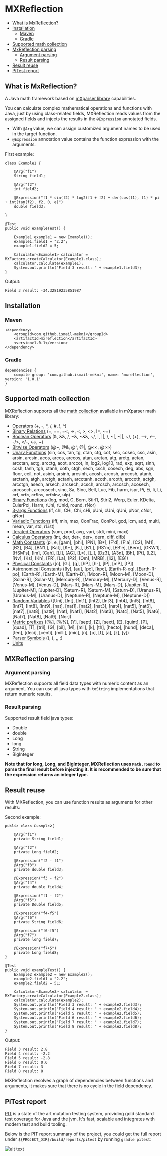 # MXReflection  

* [What is MxReflection?](#what-is-mxreflection)
* [Installation](#installation)
    * [Maven](#maven)
    * [Gradle](#gradle)
* [Supported math collection](#supported-math-collection)
* [MxReflection parsing](#mxreflection-parsing)
    * [Argument parsing](#argument-parsing)
    * [Result parsing](#result-parsing)
* [Result reuse](#result-reuse)
* [PiTest report](#pitest-report)

## What is MxReflection?
A Java math framework based on [mXparser library](http://mathparser.org/) capabilities. 

You can calculate complex mathematical operations and functions with Java, just by using class-related fields, MXReflection reads values from the assigned fields and injects the results in the `@Expression` annotated fields.

 - With `@Arg`  value, we can assign customized argument names to be used in the target function.
 - `@Expression` annotation value contains the function expression with the arguments.

First example:

    class Example1 {
    
        @Arg("f1")
        String field1;
    
        @Arg("f2")
        int field2;
    
        @Expression("f1 * sin(f2) * log2(f1 + f2) + der(cos(f1), f1) * pi + int(tan(f2), f2, 0, e)")
        double field3;
    
    }
    
    @Test
    public void exampleTest() {
        
        Example1 example1 = new Example1();
        example1.field1 = "2.2";
        example1.field2 = 5;
        
        Calculator<Example1> calculator = MXFactory.createCalculator(Example1.class);
        calculator.calculate(example1);
        System.out.println("Field 3 result: " + example1.field3);
    }

Output:

    Field 3 result: -34.32819235851987 

## Installation

### Maven

    <dependency>
        <groupId>com.github.ismail-mekni</groupId>
        <artifactId>mxreflection</artifactId>
        <version>1.0.1</version>
    </dependency>

### Gradle

    dependencies {
        compile group: 'com.github.ismail-mekni', name: 'mxreflection', version: '1.0.1'
    }

## Supported math collection

MXReflection supports all the [math collection](http://mathparser.org/mxparser-math-collection/) available in mXparser math library:

- [Operators](http://mathparser.org/mxparser-math-collection/operators/) (+, -, *, /, #, !, ^)
- [Binary Relations](http://mathparser.org/mxparser-math-collection/binary-relations/) (=, ==, =<, =>, <, >, <>, !=, ~=)
- [Boolean Operators](http://mathparser.org/mxparser-math-collection/boolean-operators/) (&, &&, /\, ~&, ~&&, ~/\, |, ||, \/, ~|, ~||, ~\/, (+), -->, <--, -/>, </-, <->, ~)
- [Bitwise Operators](http://mathparser.org/mxparser-math-collection/bitwise-operators/) (@~, @&, @^, @|, @<<, @>>)
- [Unary Functions](http://mathparser.org/mxparser-math-collection/unary-functions/) (sin, cos, tan, tg, ctan, ctg, cot, sec, cosec, csc, asin, arsin, arcsin, acos, arcos, arccos, atan, arctan, atg, arctg, actan, arcctan, actg, arcctg, acot, arccot, ln, log2, log10, rad, exp, sqrt, sinh, cosh, tanh, tgh, ctanh, coth, ctgh, sech, csch, cosech, deg, abs, sgn, floor, ceil, not, asinh, arsinh, arcsinh, acosh, arcosh, arccosh, atanh, arctanh, atgh, arctgh, actanh, arcctanh, acoth, arcoth, arccoth, actgh, arcctgh, asech, arsech, arcsech, acsch, arcsch, arccsch, acosech, arcosech, arccosech, sinc, Sa, Sinc, Bell, Luc, Fib, harm, ispr, Pi, Ei, li, Li, erf, erfc, erfInv, erfcInv, ulp)
- [Binary Functions](http://mathparser.org/mxparser-math-collection/binary-functions/) (log, mod, C, Bern, Stirl1, Stirl2, Worp, Euler, KDelta, EulerPol, Harm, rUni, rUnid, round, rNor)
- [3-args Functions](http://mathparser.org/mxparser-math-collection/3-args-functions/) (if, chi, CHi, Chi, cHi, pUni, cUni, qUni, pNor, cNor, qNor)
- [Variadic Functions](http://mathparser.org/mxparser-math-collection/variadic-functions/) (iff, min, max, ConFrac, ConPol, gcd, lcm, add, multi, mean, var, std, rList)
- [Iterated Operators](http://mathparser.org/mxparser-math-collection/iterated-operators/) (sum, prod, avg, vari, stdi, mini, maxi)
- [Calculus Operators](http://mathparser.org/mxparser-math-collection/calculus-operators/) (int, der, der-, der+, dern, diff, difb)
- [Math Constants](http://mathparser.org/mxparser-math-collection/constants/) (pi, e, [gam], [phi], [PN], [B*], [F'd], [F'a], [C2], [M1], [B2], [B4], [BN'L], [Kat], [K*], [K.], [B'L], [RS'm], [EB'e], [Bern], [GKW'l], [HSM's], [lm], [Cah], [Ll], [AG], [L*], [L.], [Dz3], [A3n], [Bh], [Pt], [L2], [Nv], [Ks], [Kh], [FR], [La], [P2], [Om], [MRB], [li2], [EG])
- [Physical Constants](http://mathparser.org/mxparser-math-collection/physical-constants/) ([c], [G.], [g], [hP], [h-], [lP], [mP], [tP])
- [Astronomical Constants](http://mathparser.org/mxparser-math-collection/astronomical-constants/) ([ly], [au], [pc], [kpc], [Earth-R-eq], [Earth-R-po], [Earth-R], [Earth-M], [Earth-D], [Moon-R], [Moon-M], [Moon-D], [Solar-R], [Solar-M], [Mercury-R], [Mercury-M], [Mercury-D], [Venus-R], [Venus-M], [Venus-D], [Mars-R], [Mars-M], [Mars-D], [Jupiter-R], [Jupiter-M], [Jupiter-D], [Saturn-R], [Saturn-M], [Saturn-D], [Uranus-R], [Uranus-M], [Uranus-D], [Neptune-R], [Neptune-M], [Neptune-D])
- [Random Variables](http://mathparser.org/mxparser-math-collection/random-variables/) ([Uni], [Int], [Int1], [Int2], [Int3], [Int4], [Int5], [Int6], [Int7], [Int8], [Int9], [nat], [nat1], [nat2], [nat3], [nat4], [nat5], [nat6], [nat7], [nat8], [nat9], [Nat], [Nat1], [Nat2], [Nat3], [Nat4], [Nat5], [Nat6], [Nat7], [Nat8], [Nat9], [Nor])
- [Metric prefixes](http://mathparser.org/mxparser-math-collection/metric-prefixes/) ([%], [%%], [Y], [sept], [Z], [sext], [E], [quint], [P], [quad], [T], [tril], [G], [bil], [M], [mil], [k], [th], [hecto], [hund], [deca], [ten], [deci], [centi], [milli], [mic], [n], [p], [f], [a], [z], [y])
- [Parser Symbols](http://mathparser.org/mxparser-math-collection/parser-symbols/) ((, ), ,, ;)
- [Units](http://mathparser.org/mxparser-math-collection/units/)

## MXReflection parsing
### Argument parsing

MXReflection supports all field data types with numeric content as an argument. You can use all java types with `toString` implementations that return numeric results.

### Result parsing

Supported result field java types:

 - Double
 - double
 - Long
 - long
 - String
 - BigInteger

 **Note that for long, Long, and BigInteger, MXReflection uses `Math.round` to parse the final result before injecting it. It is recommended to be sure that the expression returns an integer type.**
  
## Result reuse

With MXReflection, you can use function results as arguments for other results:    

Second example:

    public class Example2{      
         
        @Arg("f1")
        private String field1;

        @Arg("f2")
        private Long field2;

        @Expression("f2 - f1")
        @Arg("f3")
        private double field3;

        @Expression("f3 - f2")
        @Arg("f4")
        private double field4;

        @Expression("f1 - f2")
        @Arg("f5")
        private Double field5;

        @Expression("f4-f5")
        @Arg("f6")
        private String field6;

        @Expression("f6-f5")
        @Arg("f7")
        private long field7;

        @Expression("f7+5")
        private Long field8;  
    }

    @Test
    public void exampleTest() {
        Example2 example2 = new Example2();
        example2.field1 = "2.2";
        example2.field2 = 5L;

        Calculator<Example2> calculator = MXFactory.createCalculator(Example2.class);
        calculator.calculate(example2);
        System.out.println("Field 3 result: " + example2.field3);
        System.out.println("Field 4 result: " + example2.field4);
        System.out.println("Field 5 result: " + example2.field5);
        System.out.println("Field 6 result: " + example2.field6);
        System.out.println("Field 7 result: " + example2.field7);
        System.out.println("Field 8 result: " + example2.field8);
    }

Output:

    Field 3 result: 2.8
    Field 4 result: -2.2
    Field 5 result: -2.8
    Field 6 result: 0.6
    Field 7 result: 3
    Field 8 result: 8                    

MXReflection resolves a graph of dependencies between functions and arguments, it makes sure that there is no cycle in the field dependency.

## PiTest report

[PIT](https://pitest.org/) is a state of the art mutation testing system, providing gold standard test coverage for Java and the jvm. It's fast, scalable and integrates with modern test and build tooling.

Below is the PIT report summary of the project, you could get the full report under `${PROJECT_DIR}/build/reports/pitest` by running `gradle pitest`:

![alt text](./Docs/pitest_report.png)
